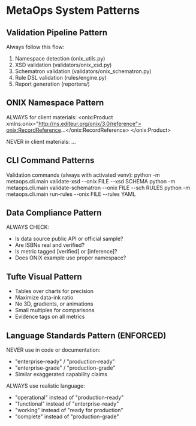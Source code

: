# MetaOps System Patterns

## Validation Pipeline Pattern
Always follow this flow:
1. Namespace detection (onix_utils.py)
2. XSD validation (validators/onix_xsd.py)
3. Schematron validation (validators/onix_schematron.py)
4. Rule DSL validation (rules/engine.py)
5. Report generation (reporters/)

## ONIX Namespace Pattern
ALWAYS for client materials:
<onix:Product xmlns:onix="http://ns.editeur.org/onix/3.0/reference">
  <onix:RecordReference>...</onix:RecordReference>
</onix:Product>

NEVER in client materials:
<Product>
  <RecordReference>...</RecordReference>
</Product>

## CLI Command Patterns
Validation commands (always with activated venv):
python -m metaops.cli.main validate-xsd --onix FILE --xsd SCHEMA
python -m metaops.cli.main validate-schematron --onix FILE --sch RULES
python -m metaops.cli.main run-rules --onix FILE --rules YAML

## Data Compliance Pattern
ALWAYS CHECK:
- Is data source public API or official sample?
- Are ISBNs real and verified?
- Is metric tagged [verified] or [inference]?
- Does ONIX example use proper namespace?

## Tufte Visual Pattern
- Tables over charts for precision
- Maximize data-ink ratio
- No 3D, gradients, or animations
- Small multiples for comparisons
- Evidence tags on all metrics

## Language Standards Pattern (ENFORCED)
NEVER use in code or documentation:
- "enterprise-ready" / "production-ready" 
- "enterprise-grade" / "production-grade"
- Similar exaggerated capability claims

ALWAYS use realistic language:
- "operational" instead of "production-ready"
- "functional" instead of "enterprise-ready"  
- "working" instead of "ready for production"
- "complete" instead of "production-grade"